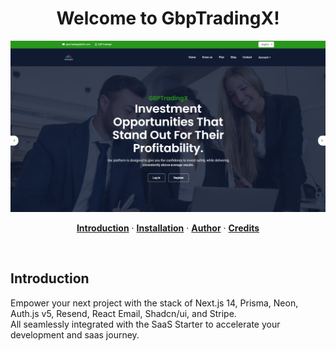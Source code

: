 <h1 align="center">
  Welcome to GbpTradingX!
</h1>
<img src="./assets/screen1.png" />

<p align="center">
  <a href="#introduction"><strong>Introduction</strong></a> ·
  <a href="#installation"><strong>Installation</strong></a> ·
  <a href="#author"><strong>Author</strong></a> ·
  <a href="#credits"><strong>Credits</strong></a>
</p>
<br/>

## Introduction

Empower your next project with the stack of Next.js 14, Prisma, Neon, Auth.js v5, Resend, React Email, Shadcn/ui, and Stripe.
<br/>
All seamlessly integrated with the SaaS Starter to accelerate your development and saas journey.
